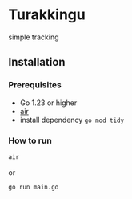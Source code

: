 # Turakkingu

simple tracking

## Installation

### Prerequisites

- Go 1.23 or higher
- [air](https://github.com/air-verse/air)
- install dependency `go mod tidy`

### How to run

```bash
air
```

or

```bash
go run main.go
```
